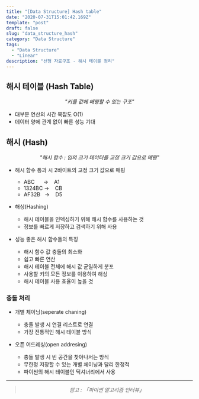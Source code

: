 ```yaml
---
title: "[Data Structure] Hash table"
date: "2020-07-31T15:01:42.169Z"
template: "post"
draft: false
slug: "data_structure_hash"
category: "Data Structure"
tags:
  - "Data Structure"
  - "Linear"
description: "선형 자료구조 - 해시 테이블 정리"
---
```


## 해시 테이블 (Hash Table)

<center><i>"키를 값에 매핑할 수 있는 구조"</i></center>

- 대부분 연산의 시간 복잡도 O(1)
- 데이터 양에 관계 없이 빠른 성능 기대

## 해시 (Hash)

<center><i>"해시 함수 : 임의 크기 데이터를 고정 크기 값으로 매핑"</i></center>

- 해시 함수 통과 시 2바이트의 고정 크기 값으로 매핑
  - ABC &nbsp;&nbsp;&nbsp;&nbsp;&nbsp;-> &nbsp;&nbsp; A1
  - 1324BC -> &nbsp;&nbsp; CB
  - AF32B &nbsp; -> &nbsp;&nbsp; D5
- 해싱(Hashing)
  - 해시 테이블을 인덱싱하기 위해 해시 함수를 사용하는 것
  - 정보를 빠르게 저장하고 검색하기 위해 사용
- 성능 좋은 해시 함수들의 특징

  - 해시 함수 값 충돌의 최소화
  - 쉽고 빠른 연산
  - 해시 테이블 전체에 해시 값 균일하게 분포
  - 사용할 키의 모든 정보를 이용하여 해싱
  - 해시 테이블 사용 효율이 높을 것

### 충돌 처리

- 개별 체이닝(seperate chaning)

  - 충돌 발생 시 연결 리스트로 연결
  - 가장 전통적인 해시 테이블 방식

- 오픈 어드레싱(open addresing)
  - 충돌 발생 시 빈 공간을 찾아나서는 방식
  - 무한정 저장할 수 있는 개별 체이닝과 달리 한정적
  - 파이썬의 해시 테이블인 딕셔너리에서 사용

<hr>

> <center><i>참고 : 「파이썬 알고리즘 인터뷰」</i></center>
